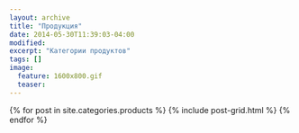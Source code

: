 ```yaml
---
layout: archive
title: "Продукция"
date: 2014-05-30T11:39:03-04:00
modified:
excerpt: "Категории продуктов"
tags: []
image:
  feature: 1600x800.gif
  teaser:
---
```


<div class="tiles">
{% for post in site.categories.products %}
  {% include post-grid.html %}
{% endfor %}
</div><!-- /.tiles -->